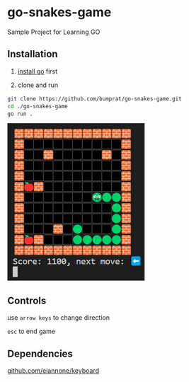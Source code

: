 # go-snakes-game

Sample Project for Learning GO

## Installation

1. [install go](https://go.dev/dl/) first

2. clone and run

```bash
git clone https://github.com/bumprat/go-snakes-game.git
cd ./go-snakes-game
go run .
```

![Game Preview](./preview.jpg)

## Controls

use `arrow keys` to change direction

`esc` to end game

## Dependencies

[github.com/eiannone/keyboard](github.com/eiannone/keyboard)
